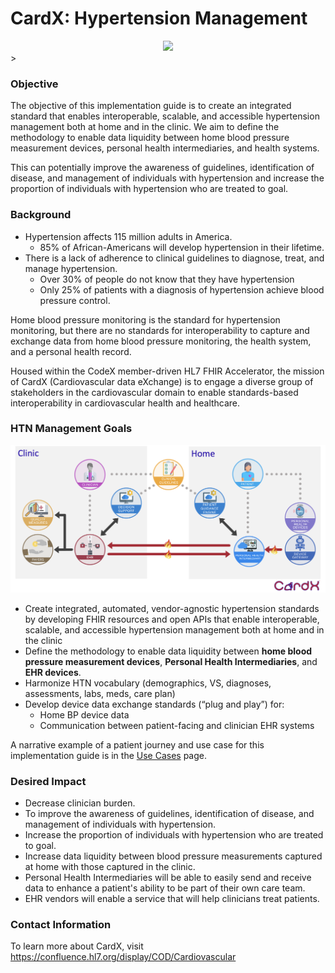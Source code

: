 # CardX: Hypertension Management

<div style="text-align: center;">
<img src="image2022-7-27_8-34-11.png" />
</div>>

### Objective

The objective of this implementation guide is to create an integrated standard that enables interoperable, scalable, and accessible hypertension management both at home and in the clinic. We aim to define the methodology to enable data liquidity between home blood pressure measurement devices, personal health intermediaries, and health systems.

This can potentially improve the awareness of guidelines, identification of disease, and management of individuals with hypertension and increase the proportion of individuals with hypertension who are treated to goal.


### Background

- Hypertension affects 115 million adults in America. 
    - 85% of African-Americans will develop hypertension in their lifetime. 
- There is a lack of adherence to clinical guidelines to diagnose, treat, and manage hypertension. 
    - Over 30% of people do not know that they have hypertension 
    - Only 25% of patients with a diagnosis of hypertension achieve blood pressure control.

Home blood pressure monitoring is the standard for hypertension monitoring, but there are no standards for interoperability to capture and exchange data from home blood pressure monitoring, the health system, and a personal health record.


Housed within the CodeX member-driven HL7 FHIR Accelerator, the mission of CardX (Cardiovascular data eXchange) is to engage a diverse group of stakeholders in the cardiovascular domain to enable standards-based interoperability in cardiovascular health and healthcare.





### HTN Management Goals 

<p align="center">
<img src="cardx_relation_diagram.png" width="600" >
</p>




- Create integrated, automated, vendor-agnostic hypertension standards by developing FHIR resources and open APIs that enable interoperable, scalable, and accessible hypertension management both at home and in the clinic
- Define the methodology to enable data liquidity between **home blood pressure measurement devices**, **Personal Health Intermediaries**, and **EHR devices**.
- Harmonize HTN vocabulary (demographics, VS, diagnoses, assessments, labs, meds, care plan)
- Develop device data exchange standards (“plug and play”) for:
    - Home BP device data
    - Communication between patient-facing and clinician EHR systems

A narrative example of a patient journey and use case for this implementation guide is in the [Use Cases](use-cases.md) page.

### Desired Impact 

- Decrease clinician burden.
- To improve the awareness of guidelines, identification of disease, and management of individuals with hypertension.
- Increase the proportion of individuals with hypertension who are treated to goal. 
- Increase data liquidity between blood pressure measurements captured at home with those captured in the clinic.
- Personal Health Intermediaries will be able to easily send and receive data to enhance a patient's ability to be part of their own care team. 
- EHR vendors will enable a service that will help clinicians treat patients.




### Contact Information

To learn more about CardX, visit https://confluence.hl7.org/display/COD/Cardiovascular